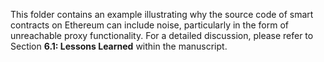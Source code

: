 
This folder contains an example illustrating why the source code of smart contracts on Ethereum can include noise, particularly in the form of unreachable proxy functionality. For a detailed discussion, please refer to Section **6.1: Lessons Learned** within the manuscript.







